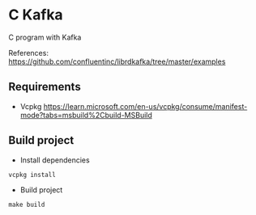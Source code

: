 # C Kafka

C program with Kafka

References: https://github.com/confluentinc/librdkafka/tree/master/examples

## Requirements 
- Vcpkg https://learn.microsoft.com/en-us/vcpkg/consume/manifest-mode?tabs=msbuild%2Cbuild-MSBuild

## Build project
- Install dependencies
``` 
vcpkg install
```

- Build project 
``` 
make build
```
